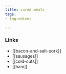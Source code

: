 ```yaml
---
title: cured meats
tags:
- ingredient

---
```



### Links

* [[bacon-and-salt-pork]]
* [[sausages]]
* [[cold-cuts]]
* [[ham]]
